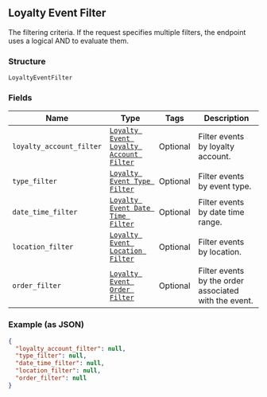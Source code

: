 ## Loyalty Event Filter

The filtering criteria. If the request specifies multiple filters, 
the endpoint uses a logical AND to evaluate them.

### Structure

`LoyaltyEventFilter`

### Fields

| Name | Type | Tags | Description |
|  --- | --- | --- | --- |
| `loyalty_account_filter` | [`Loyalty Event Loyalty Account Filter`](/doc/models/loyalty-event-loyalty-account-filter.md) | Optional | Filter events by loyalty account. |
| `type_filter` | [`Loyalty Event Type Filter`](/doc/models/loyalty-event-type-filter.md) | Optional | Filter events by event type. |
| `date_time_filter` | [`Loyalty Event Date Time Filter`](/doc/models/loyalty-event-date-time-filter.md) | Optional | Filter events by date time range. |
| `location_filter` | [`Loyalty Event Location Filter`](/doc/models/loyalty-event-location-filter.md) | Optional | Filter events by location. |
| `order_filter` | [`Loyalty Event Order Filter`](/doc/models/loyalty-event-order-filter.md) | Optional | Filter events by the order associated with the event. |

### Example (as JSON)

```json
{
  "loyalty_account_filter": null,
  "type_filter": null,
  "date_time_filter": null,
  "location_filter": null,
  "order_filter": null
}
```

